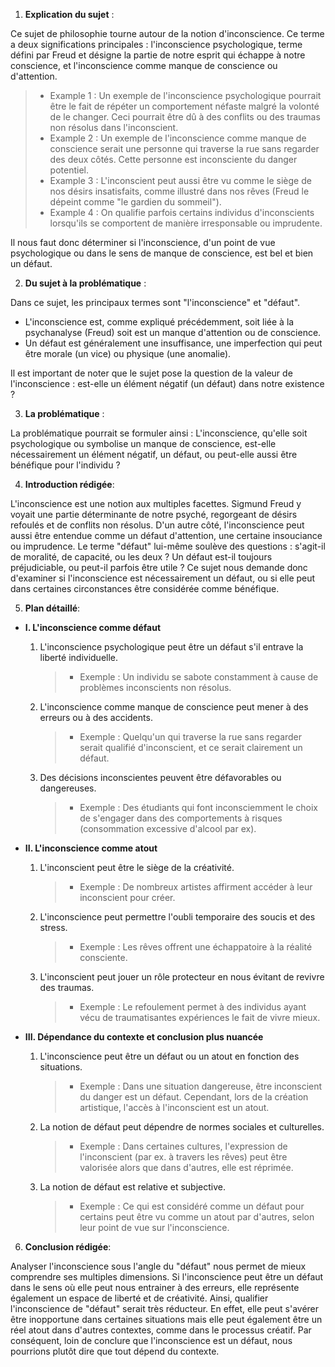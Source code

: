 1. **Explication du sujet** :

Ce sujet de philosophie tourne autour de la notion d'inconscience. Ce terme a deux significations principales : l'inconscience psychologique, terme défini par Freud et désigne la partie de notre esprit qui échappe à notre conscience, et l'inconscience comme manque de conscience ou d'attention.

> - Example 1 : Un exemple de l'inconscience psychologique pourrait être le fait de répéter un comportement néfaste malgré la volonté de le changer. Ceci pourrait être dû à des conflits ou des traumas non résolus dans l'inconscient.
> - Example 2 : Un exemple de l'inconscience comme manque de conscience serait une personne qui traverse la rue sans regarder des deux côtés. Cette personne est inconsciente du danger potentiel.
> - Example 3 : L'inconscient peut aussi être vu comme le siège de nos désirs insatisfaits, comme illustré dans nos rêves (Freud le dépeint comme "le gardien du sommeil").
> - Example 4 : On qualifie parfois certains individus d'inconscients lorsqu'ils se comportent de manière irresponsable ou imprudente.

Il nous faut donc déterminer si l'inconscience, d'un point de vue psychologique ou dans le sens de manque de conscience, est bel et bien un défaut.

2. **Du sujet à la problématique** :

Dans ce sujet, les principaux termes sont "l'inconscience" et "défaut". 

- L'inconscience est, comme expliqué précédemment, soit liée à la psychanalyse (Freud) soit est un manque d'attention ou de conscience.
- Un défaut est généralement une insuffisance, une imperfection qui peut être morale (un vice) ou physique (une anomalie).

Il est important de noter que le sujet pose la question de la valeur de l'inconscience : est-elle un élément négatif (un défaut) dans notre existence ? 

3. **La problématique** :

La problématique pourrait se formuler ainsi : L'inconscience, qu'elle soit psychologique ou symbolise un manque de conscience, est-elle nécessairement un élément négatif, un défaut, ou peut-elle aussi être bénéfique pour l'individu ?

4. **Introduction rédigée**: 

L'inconscience est une notion aux multiples facettes. Sigmund Freud y voyait une partie déterminante de notre psyché, regorgeant de désirs refoulés et de conflits non résolus. D'un autre côté, l'inconscience peut aussi être entendue comme un défaut d'attention, une certaine insouciance ou imprudence. Le terme "défaut" lui-même soulève des questions : s'agit-il de moralité, de capacité, ou les deux ? Un défaut est-il toujours préjudiciable, ou peut-il parfois être utile ? Ce sujet nous demande donc d'examiner si l'inconscience est nécessairement un défaut, ou si elle peut dans certaines circonstances être considérée comme bénéfique.

5. **Plan détaillé**:

* **I. L'inconscience comme défaut**

    1. L'inconscience psychologique peut être un défaut s'il entrave la liberté individuelle.
          > - Exemple : Un individu se sabote constamment à cause de problèmes inconscients non résolus.
    
    2. L'inconscience comme manque de conscience peut mener à des erreurs ou à des accidents.
          > - Exemple : Quelqu'un qui traverse la rue sans regarder serait qualifié d'inconscient, et ce serait clairement un défaut.
    
    3. Des décisions inconscientes peuvent être défavorables ou dangereuses.
          > - Exemple : Des étudiants qui font inconsciemment le choix de s'engager dans des comportements à risques (consommation excessive d'alcool par ex).

* **II. L'inconscience comme atout**

    1. L'inconscient peut être le siège de la créativité.
          > - Exemple : De nombreux artistes affirment accéder à leur inconscient pour créer.
    
    2. L'inconscience peut permettre l'oubli temporaire des soucis et des stress.
          > - Exemple : Les rêves offrent une échappatoire à la réalité consciente.
    
    3. L'inconscient peut jouer un rôle protecteur en nous évitant de revivre des traumas.
          > - Exemple : Le refoulement permet à des individus ayant vécu de traumatisantes expériences le fait de vivre mieux.

* **III. Dépendance du contexte et conclusion plus nuancée**

    1. L'inconscience peut être un défaut ou un atout en fonction des situations.
          > - Exemple : Dans une situation dangereuse, être inconscient du danger est un défaut. Cependant, lors de la création artistique, l'accès à l'inconscient est un atout.
    
    2. La notion de défaut peut dépendre de normes sociales et culturelles.
          > - Exemple : Dans certaines cultures, l'expression de l'inconscient (par ex. à travers les rêves) peut être valorisée alors que dans d'autres, elle est réprimée.
    
    3. La notion de défaut est relative et subjective.
          > - Exemple : Ce qui est considéré comme un défaut pour certains peut être vu comme un atout par d'autres, selon leur point de vue sur l'inconscience.

6. **Conclusion rédigée**: 

Analyser l'inconscience sous l'angle du "défaut" nous permet de mieux comprendre ses multiples dimensions. Si l'inconscience peut être un défaut dans le sens où elle peut nous entrainer à des erreurs, elle représente également un espace de liberté et de créativité. Ainsi, qualifier l'inconscience de "défaut" serait très réducteur. En effet, elle peut s'avérer être inopportune dans certaines situations mais elle peut également être un réel atout dans d'autres contextes, comme dans le processus créatif. Par conséquent, loin de conclure que l'inconscience est un défaut, nous pourrions plutôt dire que tout dépend du contexte.
